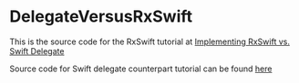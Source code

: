 # DelegateVersusRxSwift
This is the source code for the RxSwift tutorial at [Implementing RxSwift vs. Swift Delegate](https://medium.com/@mapleong/implementing-rxswift-vs-swift-delegate-9de3ba59a87)

Source code for Swift delegate counterpart tutorial can be found [here](https://github.com/jamesrochabrun/DelegateTutorialFinal)
